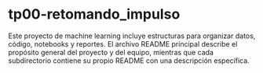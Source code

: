 # tp00-retomando_impulso

Este proyecto de machine learning incluye estructuras para organizar datos, código, notebooks y reportes. El archivo README principal describe el propósito general del proyecto y del equipo, mientras que cada subdirectorio contiene su propio README con una descripción específica.

